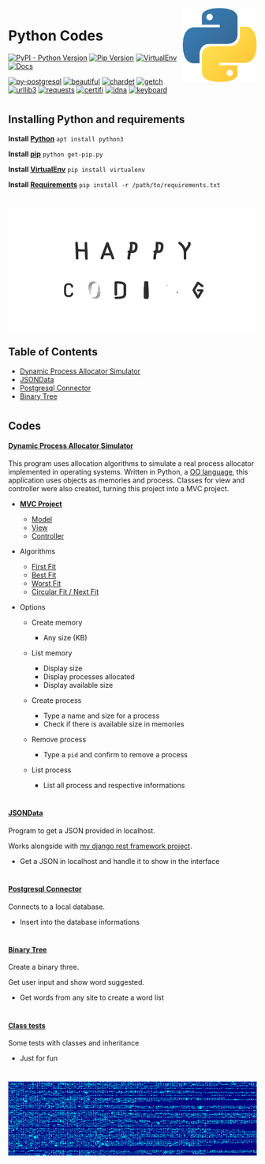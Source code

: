 <img align="right" width="150" height="150" src="/others/media/python_snake_logo.png">

# Python Codes

[![PyPI - Python Version](https://img.shields.io/pypi/pyversions/Django.svg)](https://www.python.org/downloads/) [![Pip Version](https://warehouse-camo.cmh1.psfhosted.org/cd7ef4975d71b4a87a35b3c01b5b1ec8481c4549/68747470733a2f2f696d672e736869656c64732e696f2f707970692f762f7069702e737667)](https://pypi.org/project/pip/) [![VirtualEnv](https://img.shields.io/badge/virtualenv-16.0.0-blue.svg)](https://virtualenv.pypa.io/en/stable/changes/#id1) [![Docs](https://img.shields.io/badge/docs-check%20out-brightgreen.svg)](https://docs.python.org/3/)

[![py-postgresql](https://img.shields.io/badge/py--postgresql-1.2.1-green.svg)](https://pypi.org/project/py-postgresql/1.2.1/) [![beautiful](https://img.shields.io/badge/beautifulsoup4-4.6.3-green.svg)](https://pypi.org/project/beautifulsoup4/) [![chardet](https://img.shields.io/badge/chardet-3.0.4-green.svg)](https://pypi.org/project/chardet/) [![getch](https://img.shields.io/badge/getch-1.0-green.svg)](https://pypi.org/project/getch/) [![urllib3](https://img.shields.io/badge/urllib3-1.23-green.svg)](https://pypi.org/project/urllib3/) [![requests](https://img.shields.io/badge/requests-2.19.1-green.svg)](https://pypi.org/project/requests/) [![certifi](https://img.shields.io/badge/certifi-2018.8.24-green.svg)](https://pypi.org/project/certifi/) [![idna](https://img.shields.io/badge/idna-2.7-green.svg)](https://pypi.org/project/idna/) [![keyboard](https://img.shields.io/badge/keyboard-0.13.2-green.svg)](https://pypi.org/project/keyboard/)


# 

## Installing Python and requirements

**Install [Python](https://www.python.org/)** `apt install python3`

**Install [pip](https://pypi.org/project/pip/)** `python get-pip.py`

**Install [VirtualEnv](https://virtualenv.pypa.io/en/stable/)** `pip install virtualenv`

**Install [Requirements](requirements.txt)** `pip install -r /path/to/requirements.txt`

# 

# <img align="center" width="887" height="250" src="/others/media/coding.gif">


## Table of Contents

   * [Dynamic Process Allocator Simulator](#dynamic-process-allocator-simulator)
   * [JSONData](#jsondata)
   * [Postgresql Connector](#postgresql-connector)
   * [Binary Tree](#binary-tree)

# 

## Codes

#### [Dynamic Process Allocator Simulator](https://github.com/eduschadesoares/pythonCodes/tree/master/pythonCodes/Dynamic%20Process%20Allocator%20Simulator)
  This program uses allocation algorithms to simulate a real process allocator implemented in operating systems. Written in Python, a [OO language](https://docs.python.org/3.3/tutorial/classes.html#classes), this application uses objects as memories and process. Classes for view and controller were also created, turning this project into a MVC project.
  
  * **[MVC Project](https://developer.mozilla.org/en-US/docs/Web/Apps/Fundamentals/Modern_web_app_architecture/MVC_architecture)**
  	* [Model](https://github.com/eduschadesoares/pythonCodes/tree/master/pythonCodes/Dynamic%20Process%20Allocator%20Simulator/model)
  	* [View](https://github.com/eduschadesoares/pythonCodes/tree/master/pythonCodes/Dynamic%20Process%20Allocator%20Simulator/view)
  	* [Controller](https://github.com/eduschadesoares/pythonCodes/tree/master/pythonCodes/Dynamic%20Process%20Allocator%20Simulator/controller)
  * Algorithms
	* [First Fit](https://github.com/eduschadesoares/pythonCodes/blob/62c110559557348dfca8e1a9f4d38172d00abcc9/pythonCodes/Dynamic%20Process%20Allocator%20Simulator/model/Memory.py#L85)
	* [Best Fit](https://github.com/eduschadesoares/pythonCodes/blob/62c110559557348dfca8e1a9f4d38172d00abcc9/pythonCodes/Dynamic%20Process%20Allocator%20Simulator/model/Memory.py#L116)
	* [Worst Fit](https://github.com/eduschadesoares/pythonCodes/blob/62c110559557348dfca8e1a9f4d38172d00abcc9/pythonCodes/Dynamic%20Process%20Allocator%20Simulator/model/Memory.py#L172)
	* [Circular Fit / Next Fit](https://github.com/eduschadesoares/pythonCodes/blob/62c110559557348dfca8e1a9f4d38172d00abcc9/pythonCodes/Dynamic%20Process%20Allocator%20Simulator/model/Memory.py#L231)
  * Options
  
  	* Create memory
        * Any size (KB)
    * List memory
        * Display size
        * Display processes allocated
        * Display available size

    * Create process
        * Type a name and size for a process
        * Check if there is available size in memories

    * Remove process
        * Type a `pid` and confirm to remove a process

    * List process
        * List all process and respective informations

# 

#### [JSONData](https://github.com/eduschadesoares/pythonCodes/tree/master/pythonCodes/JSONData)

Program to get a JSON provided in localhost.

Works alongside with [my django rest framework project](https://github.com/eduschadesoares/djangoMusicWebService).

* Get a JSON in localhost and handle it to show in the interface

# 


#### [Postgresql Connector](https://github.com/eduschadesoares/pythonCodes/tree/master/pythonCodes/Postgresql%20Connection)
Connects to a local database.

* Insert into the database informations

#

#### [Binary Tree](https://github.com/eduschadesoares/pythonCodes/tree/master/pythonCodes/Binary%20Tree)
Create a binary three.

Get user input and show word suggested.

* Get words from any site to create a word list

# 

#### [Class tests](https://github.com/eduschadesoares/pythonCodes/tree/master/pythonCodes/Classes)

Some tests with classes and inheritance

* Just for fun

# 

# <img align="center" width="887" height="150" src="/others/media/bluescreen.gif">

